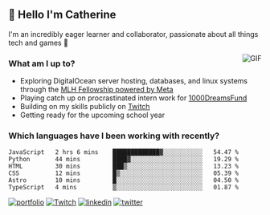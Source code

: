 ## 👋 Hello I'm Catherine

I'm an incredibly eager learner and collaborator, passionate about all things tech and games 💞️

<img align="right" alt="GIF" src="https://i.ibb.co/QrLVbp8/profile.gif" style='margin-left: 20px' />

### What am I up to?

- Exploring DigitalOcean server hosting, databases, and linux systems through the [MLH Fellowship powered by Meta](https://fellowship.mlh.io/programs/production-engineering)
- Playing catch up on procrastinated intern work for [1000DreamsFund](https://1000dreamsfund.org/)
- Building on my skills publicly on [Twitch](http://twitch.tv/bubbaguppylive)
- Getting ready for the upcoming school year

### Which languages have I been working with recently?

<!--START_SECTION:waka-->

```text
JavaScript   2 hrs 6 mins    █████████████▓░░░░░░░░░░░   54.47 %
Python       44 mins         ████▓░░░░░░░░░░░░░░░░░░░░   19.29 %
HTML         30 mins         ███▒░░░░░░░░░░░░░░░░░░░░░   13.23 %
CSS          12 mins         █▒░░░░░░░░░░░░░░░░░░░░░░░   05.39 %
Astro        10 mins         █░░░░░░░░░░░░░░░░░░░░░░░░   04.50 %
TypeScript   4 mins          ▒░░░░░░░░░░░░░░░░░░░░░░░░   01.87 %
```

<!--END_SECTION:waka-->

[![portfolio](https://img.shields.io/badge/my_portfolio-F88379?style=for-the-badge&logo=ko-fi&logoColor=white)](https://cjlaserna.vercel.app/)
[![Twitch](https://img.shields.io/badge/Twitch-9146FF?style=for-the-badge&logo=twitch&logoColor=white)](http://twitch.tv/bubbaguppylive)
[![linkedin](https://img.shields.io/badge/linkedin-0A66C2?style=for-the-badge&logo=linkedin&logoColor=white)](https://www.linkedin.com/in/catherinelaserna/)
[![twitter](https://img.shields.io/badge/twitter-1DA1F2?style=for-the-badge&logo=twitter&logoColor=white)](https://twitter.com/bubbaguppylive)
